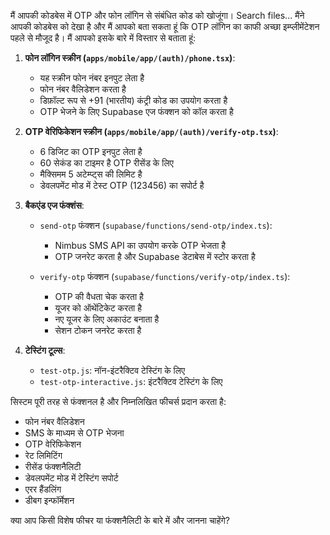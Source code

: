 मैं आपकी कोडबेस में OTP और फोन लॉगिन से संबंधित कोड को खोजूंगा।
Search files...
मैंने आपकी कोडबेस को देखा है और मैं आपको बता सकता हूं कि OTP लॉगिन का काफी अच्छा इम्प्लीमेंटेशन पहले से मौजूद है। मैं आपको इसके बारे में विस्तार से बताता हूं:

1. **फोन लॉगिन स्क्रीन (`apps/mobile/app/(auth)/phone.tsx`)**:
   - यह स्क्रीन फोन नंबर इनपुट लेता है
   - फोन नंबर वैलिडेशन करता है
   - डिफ़ॉल्ट रूप से +91 (भारतीय) कंट्री कोड का उपयोग करता है
   - OTP भेजने के लिए Supabase एज फंक्शन को कॉल करता है

2. **OTP वेरिफिकेशन स्क्रीन (`apps/mobile/app/(auth)/verify-otp.tsx`)**:
   - 6 डिजिट का OTP इनपुट लेता है
   - 60 सेकंड का टाइमर है OTP रीसेंड के लिए
   - मैक्सिमम 5 अटेम्प्ट्स की लिमिट है
   - डेवलपमेंट मोड में टेस्ट OTP (123456) का सपोर्ट है

3. **बैकएंड एज फंक्शंस**:
   - `send-otp` फंक्शन (`supabase/functions/send-otp/index.ts`):
     - Nimbus SMS API का उपयोग करके OTP भेजता है
     - OTP जनरेट करता है और Supabase डेटाबेस में स्टोर करता है

   - `verify-otp` फंक्शन (`supabase/functions/verify-otp/index.ts`):
     - OTP की वैधता चेक करता है
     - यूजर को ऑथेंटिकेट करता है
     - नए यूजर के लिए अकाउंट बनाता है
     - सेशन टोकन जनरेट करता है

4. **टेस्टिंग टूल्स**:
   - `test-otp.js`: नॉन-इंटरैक्टिव टेस्टिंग के लिए
   - `test-otp-interactive.js`: इंटरैक्टिव टेस्टिंग के लिए

सिस्टम पूरी तरह से फंक्शनल है और निम्नलिखित फीचर्स प्रदान करता है:
- फोन नंबर वैलिडेशन
- SMS के माध्यम से OTP भेजना
- OTP वेरिफिकेशन
- रेट लिमिटिंग
- रीसेंड फंक्शनैलिटी
- डेवलपमेंट मोड में टेस्टिंग सपोर्ट
- एरर हैंडलिंग
- डीबग इन्फॉर्मेशन

क्या आप किसी विशेष फीचर या फंक्शनैलिटी के बारे में और जानना चाहेंगे?